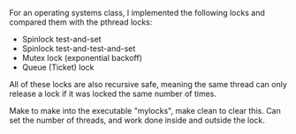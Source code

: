 For an operating systems class, I implemented the following locks and compared them with the pthread locks: 
- Spinlock test-and-set
- Spinlock test-and-test-and-set 
- Mutex lock (exponential backoff)
- Queue (Ticket) lock 

All of these locks are also recursive safe, meaning the same thread can only release a lock if it was locked the same number of times. 

Make to make into the executable "mylocks", make clean to clear this. Can set the number of threads, and work done inside and outside the lock. 


 
